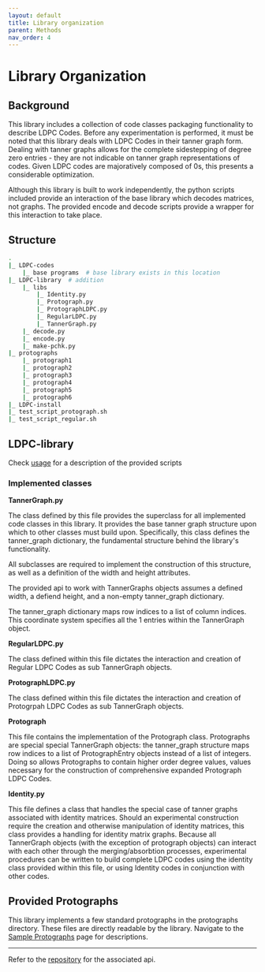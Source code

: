 ```yaml
---
layout: default
title: Library organization
parent: Methods
nav_order: 4
---
```


# Library Organization

## Background
This library includes a collection of code classes packaging functionality to describe LDPC Codes. Before any experimentation is performed, it must be noted that this library deals with LDPC Codes in their tanner graph form. Dealing with tanner graphs allows for the complete sidestepping of degree zero entries - they are not indicable on tanner graph representations of codes. Given LDPC codes are majoratively composed of 0s, this presents a considerable optimization.

Although this library is built to work independently, the python scripts included provide an interaction of the base library which decodes matrices, not graphs. The provided encode and decode scripts provide a wrapper for this interaction to take place.

## Structure

```sh
.
|_ LDPC-codes
    |_ base programs  # base library exists in this location
|_ LDPC-library  # addition
    |_ libs
        |_ Identity.py
        |_ Protograph.py
        |_ ProtographLDPC.py
        |_ RegularLDPC.py
        |_ TannerGraph.py
    |_ decode.py
    |_ encode.py
    |_ make-pchk.py
|_ protographs
    |_ protograph1
    |_ protograph2
    |_ protograph3
    |_ protograph4
    |_ protograph5
    |_ protograph6
|_ LDPC-install
|_ test_script_protograph.sh
|_ test_script_regular.sh
```

## LDPC-library

Check [usage](TODO) for a description of the provided scripts

### Implemented classes

<strong>TannerGraph.py</strong>

The class defined by this file provides the superclass for all implemented code classes in this library. It provides the base tanner graph structure upon which to other classes must build upon. Specifically, this class defines the tanner_graph dictionary, the fundamental structure behind the library's functionality. 

All subclasses are required to implement the construction of this structure, as well as a definition of the width and height attributes.

The provided api to work with TannerGraphs objects assumes a defined width, a defiend height, and a non-empty tanner_graph dictionary.

The tanner_graph dictionary maps row indices to a list of column indices. This coordinate system specifies all the 1 entries within the TannerGraph object.


<strong>RegularLDPC.py</strong>

The class defined within this file dictates the interaction and creation of Regular LDPC Codes as sub TannerGraph objects.

<strong>ProtographLDPC.py</strong>

The class defined within this file dictates the interaction and creation of Protogrpah LDPC Codes as sub TannerGraph objects.

<strong>Protograph</strong>

This file contains the implementation of the Protograph class. Protographs are special special TannerGraph objects: the tanner_graph structure maps row indices to a list of ProtographEntry objects instead of a list of integers. Doing so allows Protographs to contain higher order degree values, values necessary for the construction of comprehensive expanded Protograph LDPC Codes.

<strong>Identity.py</strong>

This file defines a class that handles the special case of tanner graphs associated with identity matrices. Should an experimental construction require the creation and otherwise manipulation of identity matrices, this class provides a handling for identity matrix graphs. Because all TannerGraph objects (with the exception of protograph objects) can interact with each other through the merging/absorbtion processes, experimental procedures can be written to build complete LDPC codes using the identity class provided within this file, or using Identity codes in conjunction with other codes.

## Provided Protographs

This library implements a few standard protographs in the protographs directory. These files are directly readable by the library. Navigate to the [Sample Protographs](./methods-protograph.html) page for descriptions.

-----
Refer to the [repository](https://github.com/shubhamchandak94/ProtographLDPC/tree/master/LDPC-library/libs) for the associated api.
